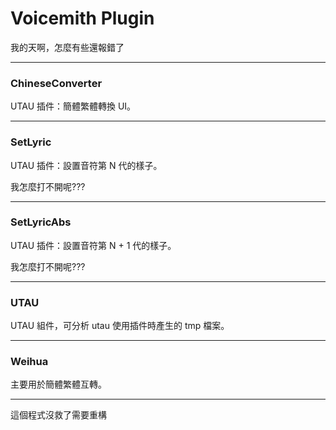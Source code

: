 # Voicemith Plugin

我的天啊，怎麼有些還報錯了

---

### ChineseConverter

UTAU 插件：簡體繁體轉換 UI。

---

### SetLyric

UTAU 插件：設置音符第 N 代的樣子。

我怎麼打不開呢???

---

### SetLyricAbs

UTAU 插件：設置音符第 N + 1 代的樣子。

我怎麼打不開呢???

---

### UTAU

UTAU 組件，可分析 utau 使用插件時產生的 tmp 檔案。

---

### Weihua

主要用於簡體繁體互轉。

---

這個程式沒救了需要重構